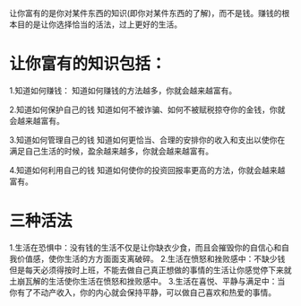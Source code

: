让你富有的是你对某件东西的知识(即你对某件东西的了解)，而不是钱。赚钱的根本目的是让你选择恰当的活法，过上更好的生活。

# 让你富有的知识包括：
1.知道如何赚钱：
  知道如何赚钱的方法越多，你就会越来越富有。

2.知道如何保护自己的钱
  知道如何不被诈骗、如何不被赋税掠夺你的金钱，你就会越来越富有。

3.知道如何管理自己的钱
  知道如何更恰当、合理的安排你的收入和支出以使你在满足自己生活的时候，盈余越来越多，你就会越来越富有。

4.知道如何利用自己的钱
  知道如何使你的投资回报率更高的方法，你就会越来越富有。

# 三种活法
1.生活在恐惧中：没有钱的生活不仅是让你缺衣少食，而且会摧毁你的自信心和自我价值感，使你生活的方方面面支离破碎。
2.生活在愤怒和挫败感中：不缺少钱但是每天必须得按时上班，不能去做自己真正想做的事情的生活让你感觉停下来就土崩瓦解的生活使你生活在愤怒和挫败感中。
3.生活在喜悦、平静与满足中：当你有了不动产收入，你的内心就会保持平静，可以做自己喜欢和热爱的事情。


